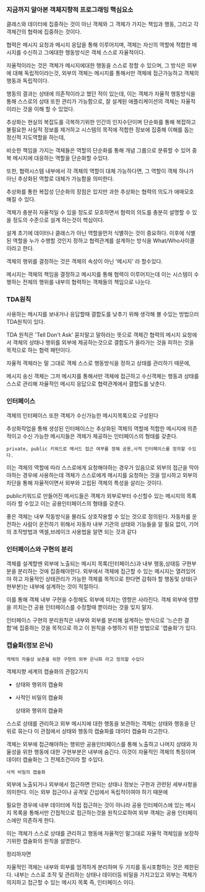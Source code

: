 ### 지금까지 알아본 객체지향적 프로그래밍 핵심요소

클래스와 데이터에 집중하는 것이 아닌 
객체와 그 객체가 가지는 책임과 행동, 그리고 각 객체간의 협력에 집중하는 것이다.

협력은 메시지 요청과 메시지 응답을 통해 이루어지며, 객체는 자신의 역할에 적합한 메시지를 수신하고
그에대한 행동방식은 객체 스스로 자율적이다.

자율적이라는 것은 객체가 메시지에대한 행동을 스스로 정할 수 있으며, 그 방식은
외부에 대해 독립적이라는것, 외부의 객체는 메시지를 통해서만 객체에 접근가능하고 객체의 행동과 독립적이다.

행동의 결과는 상태에 의존적이라고 했던 적이 있는데, 
이는 객체가 자율적 행동방식을 통해 스스로의 상태 또한 관리가 가능함으로,
잘 설계된 애플리케이션의 객체는 자율적이라는 것을 이해 할 수 있었다.

추상화는 현실의 복잡도를 극복하기위한 인간의 인지수단이며 단순화를 통해
복잡하고 불필요한 사실적 정보를 제거하고 
시스템의 목적에 적합한 정보에 집중해 이해를 돕는 정신적 지도역할을 하는데,

비슷한 책임을 가지는 객체들은 역할의 단순화를 통해 개념 그룹으로 분류할 수 있어 
중복 메시지에 대응하는 역할을 단순화할 수있다.

또한, 협력시스템 내부에서 각 객체의 역할이 대체 가능하다면,
그 역할이 객체 하나가 아닌 추상화된 역할로 대체가 가능함을 의미한다.


추상화를 통한 복잡성 단순화의 장점은 있지만 과한 추상화는
협력의 의도가 애매모호 해질 수 있다.

객체가 충분히 자율적일 수 있을 정도로 모호하면서 협력의 의도를 충분히 설명할 수 있을
정도의 수준으로 설계 하는것이 핵심이다.

설계 초기에 데이터나 클래스가 아닌 역할을먼저 식별하는 것이 중요하다.
이후에 식별된 역할을 누가 수행할 것인지 정하고 협력관계를 설계하는 방식을 What/Who사이클이라고 한다.

객체의 행위를 결정하는 것은 객체의 속성이 아닌 '메시지' 라 할수있다.

메시지는 객체의 책임을 결정하고 메시지를 통해 협력이 이루어지는데 이는
시스템이 수행하는 전체의 행위를 내부의 협력하는 객체들의 책임으로 나눈다. 

### TDA원칙


사용하는 메시지를 보내거나 응답할때 결합도를 낮추기 위해 생각해 볼 수있는 방법으러 TDA원칙이 있다.

TDA 원칙은 'Tell Don't Ask' 묻지말고 말하라는 뜻으로 객체간 협력의 메시지 요청에서
객체의 상태나 행위를 외부에 제공하는것으로 결합도가 올라가는 것을 피하는 것을 목적으로 하는 협력 패턴이다.

자율적 객체라는 말 그대로 객체 스스로 행동방식을 정하고 상태를 관리하기 때문에,

메시지 송신 객체는 그저 메시지를 통해서만 객체에 접근하고
수신객체는 행동과 상태를 스스로 관리해 자율적인 메시지 응답으로 협력관계에서 결합도를 낮춘다.

### 인터페이스

객체의 인터페이스 또한 객체가 수신가능한 메시지목록으로 구성된다

추상화작업을 통해 생성된 인터페이스는 추상화된 객체의 역할에 적합한 메시지에 의존적이고
수신 가능한 메시지들은 객체가 제공하는 인터페이스의 형태를 갖춘다.

    private, public 키워드로 메서드 접근 여부를 정해 공용,사적 인터페이스를 정의할 수있다.

이는 객체의 역할에 따라 스스로에게 요청해야하는 경우가 있음으로 외부의 접근을 막아야하는 경우에
사용하는데 객체가 스스로에게 메시지를 요청하는 것을 암시하고
외부의 차단을 통해 자율적이면서 외부와 고립된 객체의 특성을 살리는 것이다.

public키워드로 만들어진 메서드들은 객체가 외부로부터 수신할수 있는 메시지의 목록이라 할 수있고
이는 공용인터페이스의 형태를 갖춘다.

좋은 객체는 내부 작동방식을 몰라도 상호작용할 수 있는 것으로 정의된다.
자동차를 운전하는 사람이 운전하기 위해서 자동차 내부 기관의 상태와 기능들을 알 필요 없이,
기어의 조작방법과 엑셀,브레이크 사용법을 알면 되는 것과 같다


### 인터페이스와 구현의 분리
객체를 설계할땐 외부에 노출되는 메시지 목록(인터페이스)과 내부 행동,상태등 구현부분을 분리하는 것에
집중해야한다. 
외부에서 객체에 접근할 수 있는 메시지는 열려있어야 하고 
자율적인 상태관리가 가능한 객체를 목적으로 한다면 
감춰야 할 행동및 상태(구현부분)는 내부에 설계하는 것이 적절하다.

이를 통해 객체 내부 구현을 수정해도 외부에 미치는 영향은 사라진다.
객체 외부에 영향을 끼치는건 공용 인터페이스를 수정할때 뿐이라는 것을 잊지 말자.

인터페이스 구현의 분리원칙은 내부와 외부를 분리해 설계하는 방식으로
'느슨한 결합'에 집중하는 것을 목적으로 하고 이 원칙을 수행하기 위한 방법으로 '캡슐화'가 있다.

### 캡슐화(정보 은닉)

    객체의 자율성 보존을 위한 구현의 외부 은닉화 라고 정의할 수있다

객체지향 세계의 캡슐화의 관점2가지
- 상태와 행위의 캡슐화
- 사적인 비밀의 캡슐화


    상태와 행위의 캡슐화

스스로 상태를 관리하고 외부 메시지에 대한 행동을 보관하는 객체는
상태와 행동을 단위로 묶는다 이 관점에서 상태와 행동의 캡슐화를 데이터 캡슐화 라고한다.

객체는 외부에 접근해야하는 행위만 공용인터페이스를 통해 노출하고
나머지 상태와 자율성을 위한 행동에 대한 구현부분은 내부에 숨긴다. 이것이 자율적인 객체의 특징이며
데이터 캡슐화는 그 전제조건이라 할 수있다.

    사적 비밀의 캡슐화

외부에 노출되거나 외부에서 접근하면 안되는 상태나 정보는
구현과 관련된 세부사항을 의미한다. 이는 외부 접근이나 공격및 간섭에서 독립적이여야 하기 때문에

필요한 경우에 내부 데이터에 직접 접근하는 것이 아니라 공용 인터페이스에 있는
메시지 목록을 통해서만 간접적으로 접근하는것을 원칙으로하여 외부 객체는 공용 인터페이스에만 의존하게 한다.

이는 객체가 스스로 상태를 관리하고 행동에 자율적인 
말그대로 자율적 객체임을 보장하기위한 캡슐화의 원칙을 설명한다.

정리하자면

자율적인 객체는 내부와 외부를 엄격하게 분리하며 두 가지를 동시포함하는 것은 제한된다.
내부는 스스로 조작 및 관리하는 상태나 데이터등 비밀을 가지고있고
외부는 객체가 의지하고 접근할 수 있는 메시지 목록 즉, 인터페이스 이다.

